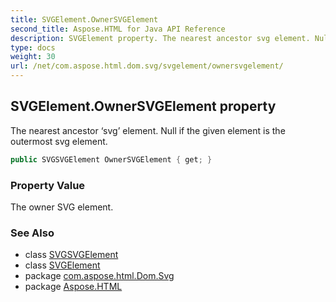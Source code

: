 ```yaml
---
title: SVGElement.OwnerSVGElement
second_title: Aspose.HTML for Java API Reference
description: SVGElement property. The nearest ancestor svg element. Null if the given element is the outermost svg element
type: docs
weight: 30
url: /net/com.aspose.html.dom.svg/svgelement/ownersvgelement/
---
```

## SVGElement.OwnerSVGElement property

The nearest ancestor ‘svg’ element. Null if the given element is the outermost svg element.

```java
public SVGSVGElement OwnerSVGElement { get; }
```

### Property Value

The owner SVG element.

### See Also

* class [SVGSVGElement](../../svgsvgelement/)
* class [SVGElement](../)
* package [com.aspose.html.Dom.Svg](../../svgelement/)
* package [Aspose.HTML](../../../)
